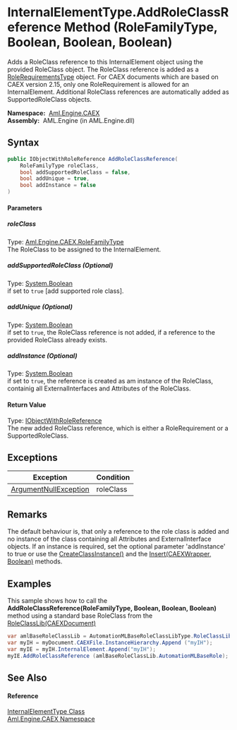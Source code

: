 InternalElementType.AddRoleClassReference Method (RoleFamilyType, Boolean, Boolean, Boolean)
============================================================================================
Adds a RoleClass reference to this InternalElement object using the provided RoleClass object. The RoleClass reference is added as a [RoleRequirementsType][1] object. For CAEX documents which are based on CAEX version 2.15, only one RoleRequirement is allowed for an InternalElement. Additional RoleClass references are automatically added as SupportedRoleClass objects.

  **Namespace:**  [Aml.Engine.CAEX][2]  
  **Assembly:**  AML.Engine (in AML.Engine.dll)

Syntax
------

```csharp
public IObjectWithRoleReference AddRoleClassReference(
	RoleFamilyType roleClass,
	bool addSupportedRoleClass = false,
	bool addUnique = true,
	bool addInstance = false
)
```

#### Parameters

##### *roleClass*
Type: [Aml.Engine.CAEX.RoleFamilyType][3]  
The RoleClass to be assigned to the InternalElement.

##### *addSupportedRoleClass* (Optional)
Type: [System.Boolean][4]  
if set to `true` [add supported role class].

##### *addUnique* (Optional)
Type: [System.Boolean][4]  
 if set to `true`, the RoleClass reference is not added, if a reference to the provided RoleClass already exists.

##### *addInstance* (Optional)
Type: [System.Boolean][4]  
 if set to `true`, the reference is created as am instance of the RoleClass, containig all ExternalInterfaces and Attributes of the RoleClass.

#### Return Value
Type: [IObjectWithRoleReference][5]  
 The new added RoleClass reference, which is either a RoleRequirement or a SupportedRoleClass. 

Exceptions
----------

Exception                  | Condition 
-------------------------- | --------- 
[ArgumentNullException][6] | roleClass 


Remarks
-------
 The default behaviour is, that only a reference to the role class is added and no instance of the class containing all Attributes and ExternalInterface objects. If an instance is required, set the optional parameter 'addInstance' to true or use the [CreateClassInstance()][7] and the [Insert(CAEXWrapper, Boolean)][8] methods. 

Examples
--------
 This sample shows how to call the **AddRoleClassReference(RoleFamilyType, Boolean, Boolean, Boolean)** method using a standard base RoleClass from the [RoleClassLib(CAEXDocument)][9]
```csharp
var amlBaseRoleClassLib = AutomationMLBaseRoleClassLibType.RoleClassLib (myDocument);
var myIH = myDocument.CAEXFile.InstanceHierarchy.Append ("myIH");
var myIE = myIH.InternalElement.Append("myIH");
myIE.AddRoleClassReference (amlBaseRoleClassLib.AutomationMLBaseRole);
```


See Also
--------

#### Reference
[InternalElementType Class][10]  
[Aml.Engine.CAEX Namespace][2]  

[1]: ../RoleRequirementsType/README.md
[2]: ../README.md
[3]: ../RoleFamilyType/README.md
[4]: https://docs.microsoft.com/dotnet/api/system.boolean
[5]: ../IObjectWithRoleReference/README.md
[6]: https://docs.microsoft.com/dotnet/api/system.argumentnullexception
[7]: ../RoleFamilyType/CreateClassInstance.md
[8]: Insert.md
[9]: ../../Aml.Engine.AmlObjects/AutomationMLBaseRoleClassLibType/RoleClassLib.md
[10]: README.md
[11]: https://www.automationml.org
[12]: ../../icons/logoShade.png